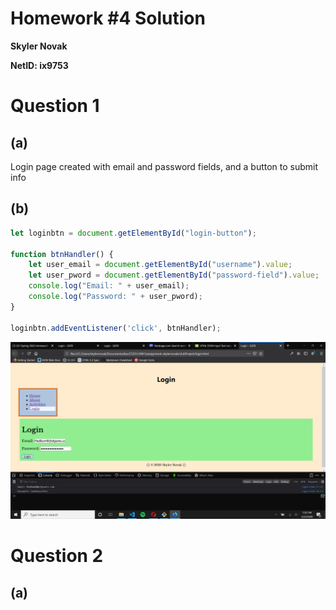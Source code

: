 # Homework #4 Solution
**Skyler Novak**

**NetID: ix9753**

# Question 1

## (a)

 Login page created with email and password fields, and a button to submit info

 ## (b)

```javascript
let loginbtn = document.getElementById("login-button");

function btnHandler() {
    let user_email = document.getElementById("username").value;
    let user_pword = document.getElementById("password-field").value;
    console.log("Email: " + user_email);
    console.log("Password: " + user_pword);
}

loginbtn.addEventListener('click', btnHandler);
```

![screen shot 1](clubProject/images/scrnsht-1.png)

# Question 2

## (a)



